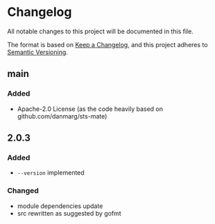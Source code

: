 # Changelog

All notable changes to this project will be documented in this file.

The format is based on [Keep a Changelog](https://keepachangelog.com/en/1.0.0/),
and this project adheres to [Semantic Versioning](https://semver.org/spec/v2.0.0.html).

## main

### Added

- Apache-2.0 License (as the code heavily based on github.com/danmarg/sts-mate)

## 2.0.3

### Added

- `--version` implemented

### Changed

- module dependencies update
- src rewritten as suggested by gofmt
